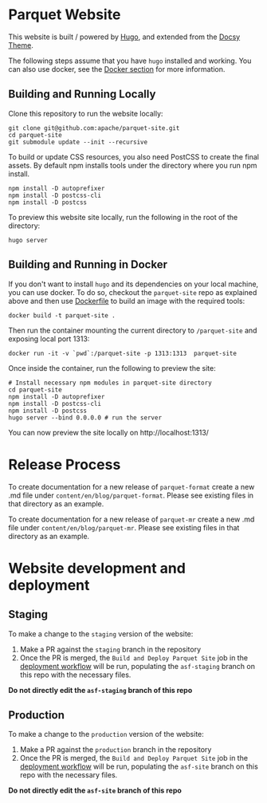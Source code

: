 # Parquet Website

This website is built / powered by [Hugo](https://gohugo.io/), and extended from the [Docsy Theme](https://www.docsy.dev/).

The following steps assume that you have `hugo` installed and working. 
You can also use docker, see the [Docker section](#docker) for more information.

## Building and Running Locally

Clone this repository to run the website locally:

```shell
git clone git@github.com:apache/parquet-site.git
cd parquet-site
git submodule update --init --recursive
```

To build or update CSS resources, you also need PostCSS to create the final assets.  By default npm installs tools under the directory where you run npm install.

```
npm install -D autoprefixer
npm install -D postcss-cli
npm install -D postcss
```

To preview this website site locally, run the following in the root of the directory:

```shell
hugo server
```

## Building and Running in Docker

If you don't want to install `hugo` and its dependencies on your local machine,
you can use docker. To do so, checkout the `parquet-site` repo as explained
above and then use [Dockerfile](Dockerfile) to build an image with the required
tools:

```shell
docker build -t parquet-site .
````

Then run the container mounting the current directory to `/parquet-site` and
exposing local port 1313:

```shell
docker run -it -v `pwd`:/parquet-site -p 1313:1313  parquet-site
```

Once inside the container, run the following to preview the site:
```shell
# Install necessary npm modules in parquet-site directory
cd parquet-site
npm install -D autoprefixer
npm install -D postcss-cli
npm install -D postcss
hugo server --bind 0.0.0.0 # run the server
```

You can now preview the site locally on http://localhost:1313/

# Release Process

To create documentation for a new release of `parquet-format` create a new <releaseNumber>.md file under `content/en/blog/parquet-format`. Please see existing files in that directory as an example.

To create documentation for a new release of `parquet-mr` create a new <releaseNumber>.md file under `content/en/blog/parquet-mr`. Please see existing files in that directory as an example.

# Website development and deployment

## Staging
To make a change to the `staging` version of the website:
1. Make a PR against the `staging` branch in the repository
2. Once the PR is merged, the `Build and Deploy Parquet Site`
job in the [deployment workflow](./.github/workflows/deploy.yml) will be run, populating the `asf-staging` branch on this repo with the necessary files.

**Do not directly edit the `asf-staging` branch of this repo**

## Production

To make a change to the `production` version of the website:
1. Make a PR against the `production` branch in the repository
2. Once the PR is merged, the `Build and Deploy Parquet Site`
job in the [deployment workflow](./.github/workflows/deploy.yml) will be run, populating the `asf-site` branch on this repo with the necessary files.

**Do not directly edit the `asf-site` branch of this repo**

